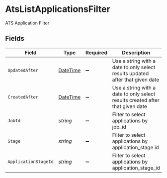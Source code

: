 # AtsListApplicationsFilter

ATS Application Filter


## Fields

| Field                                                                                 | Type                                                                                  | Required                                                                              | Description                                                                           | Example                                                                               |
| ------------------------------------------------------------------------------------- | ------------------------------------------------------------------------------------- | ------------------------------------------------------------------------------------- | ------------------------------------------------------------------------------------- | ------------------------------------------------------------------------------------- |
| `UpdatedAfter`                                                                        | [DateTime](https://learn.microsoft.com/en-us/dotnet/api/system.datetime?view=net-5.0) | :heavy_minus_sign:                                                                    | Use a string with a date to only select results updated after that given date         | 2020-01-01T00:00:00.000Z                                                              |
| `CreatedAfter`                                                                        | [DateTime](https://learn.microsoft.com/en-us/dotnet/api/system.datetime?view=net-5.0) | :heavy_minus_sign:                                                                    | Use a string with a date to only select results created after that given date         | 2020-01-01T00:00:00.000Z                                                              |
| `JobId`                                                                               | *string*                                                                              | :heavy_minus_sign:                                                                    | Filter to select applications by job_id                                               |                                                                                       |
| `Stage`                                                                               | *string*                                                                              | :heavy_minus_sign:                                                                    | Filter to select applications by application_stage id                                 |                                                                                       |
| `ApplicationStageId`                                                                  | *string*                                                                              | :heavy_minus_sign:                                                                    | Filter to select applications by application_stage_id                                 |                                                                                       |